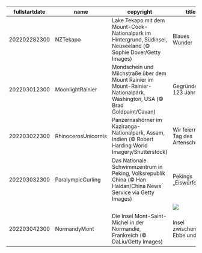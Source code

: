|fullstartdate|name|copyright|title|image|
|--|--|--|--|--|
202202282300|NZTekapo|Lake Tekapo mit dem Mount-Cook-Nationalpark im Hintergrund, Südinsel, Neuseeland (© Sophie Dover/Getty Images)|Blaues Wunder|![](/de-DE/2022/03/202202282300NZTekapo.jpg)|
202203012300|MoonlightRainier|Mondschein und Milchstraße über dem Mount Rainier im Mount-Rainier-Nationalpark, Washington, USA (© Brad Goldpaint/Cavan)|Gegründet vor 123 Jahren|![](/de-DE/2022/03/202203012300MoonlightRainier.jpg)|
202203022300|RhinocerosUnicornis|Panzernashörner im Kaziranga-Nationalpark, Assam, Indien (© Robert Harding World Imagery/Shutterstock)|Wir feiern den Tag des Artenschutzes|![](/de-DE/2022/03/202203022300RhinocerosUnicornis.jpg)|
202203032300|ParalympicCurling|Das Nationale Schwimmzentrum in Peking, Volksrepublik China (© Han Haidan/China News Service via Getty Images)|Pekings „Eiswürfel“|![](/de-DE/2022/03/202203032300ParalympicCurling.jpg)|
||||![](/de-DE/2022/03/.jpg)|
202203042300|NormandyMont|Die Insel Mont-Saint-Michel in der Normandie, Frankreich (© DaLiu/Getty Images)|Insel zwischen Ebbe und Flut|![](/de-DE/2022/03/202203042300NormandyMont.jpg)|
